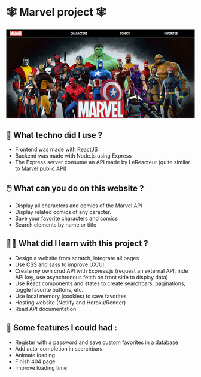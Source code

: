 # 🕸️ Marvel project 🕸️

[![homepage of Marvel website](https://github.com/Pops47/marvel-frontend/blob/main/src/assets/images/marvel-readme.png 'Go to Marvel website')](https://marvel-technical-test.netlify.app/)

## 🧰 What techno did I use ?

- Frontend was made with ReactJS
- Backend was made with Node.js using Express
- The Express server consume an API made by LeReacteur (quite similar to [Marvel public API](https://developer.marvel.com/))

## 🖱️ What can you do on this website ?

- Display all characters and comics of the Marvel API
- Display related comics of any caracter.
- Save your favorite characters and comics
- Search elements by name or title

## 👩‍💻 What did I learn with this project ?

- Design a website from scratch, integrate all pages
- Use CSS and sass to improve UX/UI
- Create my own crud API with Express.js (request an external API, hide API key, use asynchronous fetch on front side to display data)
- Use React components and states to create searchbars, paginations, toggle favorite buttons, etc..
- Use local memory (cookies) to save favorites
- Hosting website (Netlify and Heroku/Render)
- Read API documentation

## 🚀 Some features I could had :

- Register with a password and save custom favorites in a database
- Add auto-completion in searchbars
- Animate loading
- Finish 404 page
- Improve loading time
